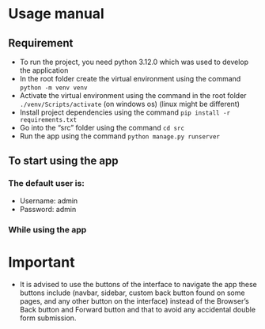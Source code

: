 # Usage manual
## Requirement
-	To run the project, you need python 3.12.0 which was used to develop the application
-	In the root folder create the virtual environment using the command `python -m venv venv`
-	Activate the virtual environment using the command in the root folder `./venv/Scripts/activate` (on windows os) (linux might be different)
-	Install project dependencies using the command `pip install -r requirements.txt`
-	Go into the “src” folder using the command `cd src`
-	Run the app using the command `python manage.py runserver`

## To start using the app
###	The default user is:
-	Username: admin
-	Password: admin
### While using the app
# Important
-	It is advised to use the buttons of the interface to navigate the app these buttons include (navbar, sidebar, custom back button found on some pages, and any other button on the interface) instead of the Browser’s Back button and Forward button and that to avoid any accidental double form submission.


